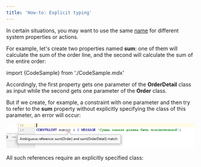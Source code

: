 ```yaml
---
title: 'How-to: Explicit typing'
---
```


In certain situations, you may want to use the same [name](Naming.md) for different system properties or actions. 

For example, let's create two properties named **sum**: one of them will calculate the sum of the order line, and the second will calculate the sum of the entire order:

import {CodeSample} from './CodeSample.mdx'

<CodeSample url="http://documentation.lsfusion.org:5000/sample?file=UseCaseTyping&block=sums"/>

Accordingly, the first property gets one parameter of the **OrderDetail** class as input while the second gets one parameter of the **Order** class.

But if we create, for example, a constraint with one parameter and then try to refer to the **sum** property without explicitly specifying the class of this parameter, an error will occur:

![](attachments/65241514/65241516.png)

All such references require an explicitly specified class:

<CodeSample url="http://documentation.lsfusion.org:5000/sample?file=UseCaseTyping&block=sref"/>

  

  
